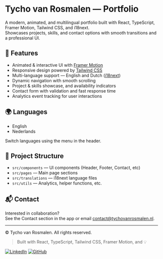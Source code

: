 # Tycho van Rosmalen — Portfolio

A modern, animated, and multilingual portfolio built with React, TypeScript, Framer Motion, Tailwind CSS, and i18next.  
Showcases projects, skills, and contact options with smooth transitions and a professional UI.

## 🚀 Features

- Animated & interactive UI with [Framer Motion](https://www.framer.com/motion/)
- Responsive design powered by [Tailwind CSS](https://tailwindcss.com/)
- Multi-language support — English and Dutch ([i18next](https://www.i18next.com/))
- Dynamic navigation with smooth scrolling
- Project & skills showcase, and availability indicators
- Contact form with validation and fast response time
- Analytics event tracking for user interactions

## 🌍 Languages

- English
- Nederlands

Switch languages using the menu in the header.

## 📁 Project Structure

- `src/components` — UI components (Header, Footer, Contact, etc)
- `src/pages` — Main page sections
- `src/translations` — i18next language files
- `src/utils` — Analytics, helper functions, etc.

## 📬 Contact

Interested in collaboration?  
See the Contact section in the app or email [contact@tychovanrosmalen.nl](mailto:contact@tychovanrosmalen.nl).

---

© Tycho van Rosmalen. All rights reserved.

> Built with React, TypeScript, Tailwind CSS, Framer Motion, and 💡

[![LinkedIn](https://img.shields.io/badge/LinkedIn-Connect-blue)](https://www.linkedin.com/in/tycho-van-rosmalen/)
[![GitHub](https://img.shields.io/badge/GitHub-tychovr-black)](https://github.com/tychovr)
